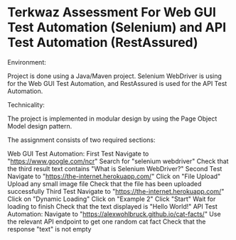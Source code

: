 # Terkwaz Assessment For Web GUI Test Automation (Selenium) and API Test Automation (RestAssured)
Environment:

Project is done using a Java/Maven project. 
Selenium WebDriver is using for the Web GUI Test Automation, and RestAssured is used for the API Test Automation.

Technicality:

The project is implemented in modular design by using the Page Object Model design pattern. 


The assignment consists of two required sections:

Web GUI Test Automation:
First Test
Navigate to "https://www.google.com/ncr" 
Search for "selenium webdriver" 
Check that the third result text contains "What is Selenium WebDriver?" 
Second Test
Navigate to "https://the-internet.herokuapp.com/" 
Click on "File Upload" 
Upload any small image file 
Check that the file has been uploaded successfully 
Third Test
Navigate to "https://the-internet.herokuapp.com/" 
Click on "Dynamic Loading" 
Click on "Example 2" 
Click "Start" 
Wait for loading to finish 
Check that the text displayed is "Hello World!" 
API Test Automation:
Navigate to "https://alexwohlbruck.github.io/cat-facts/" 
Use the relevant API endpoint to get one random cat fact 
Check that the response "text" is not empty
